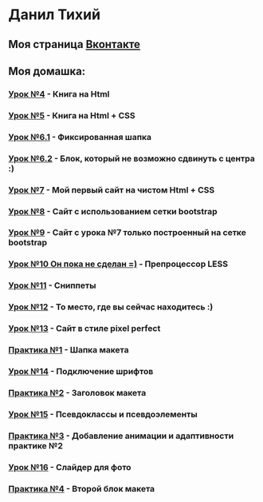 
# Данил Тихий
## Моя страница [Вконтакте](https://vk.com/d_a_t_i "вк")

## Моя домашка:


### [Урок №4](https://daniltikhiy.github.io/Lesson_№4/ "Моя домашка под урок №4") - Книга на Html
### [Урок №5](https://daniltikhiy.github.io/Lesson_№5/ "Моя домашка под урок №5") - Книга на Html + CSS
### [Урок №6.1](https://daniltikhiy.github.io/Lesson_№6.1/ "Моя домашка под урок №6") - Фиксированная шапка
### [Урок №6.2](https://daniltikhiy.github.io/Lesson_№6.2/ "Моя домашка под урок №6") - Блок, который не возможно сдвинуть с центра :)
### [Урок №7](https://daniltikhiy.github.io/Lesson_№7/ "Моя домашка под урок №7") - Мой первый сайт на чистом Html + CSS
### [Урок №8](https://daniltikhiy.github.io/Lesson_№8/ "Моя домашка под урок №8") - Сайт с использованием сетки bootstrap
### [Урок №9](https://daniltikhiy.github.io/Lesson_№9/ "Моя домашка под урок №9") - Сайт с урока №7 только построенный на сетке bootstrap
### [Урок №10 Он пока не сделан =)](https://daniltikhiy.github.io/Lesson_№10/ "Моя не сделанная домашка под урок №10") - Препроцессор LESS
### [Урок №11](https://daniltikhiy.github.io/Lesson_№11/ "Моя домашка под урок №11") - Сниппеты
### [Урок №12](https://daniltikhiy.github.io/ "Моя домашка под урок №12") - То место, где вы сейчас находитесь :)
### [Урок №13](https://daniltikhiy.github.io/Lesson_№13/ "Моя домашка под урок №13") - Сайт в стиле pixel perfect
### [Практика №1](https://daniltikhiy.github.io/Practice_№1/ "Моя домашка к практике №1") - Шапка макета
### [Урок №14](https://daniltikhiy.github.io/Lesson_№14/ "Моя домашка под урок №14") - Подключение шрифтов
### [Практика №2](https://daniltikhiy.github.io/Practice_№2/ "Моя домашка к практике №2") - Заголовок макета
### [Урок №15](https://daniltikhiy.github.io/Lesson_№15/ "Моя домашка под урок №15") - Псевдоклассы и псевдоэлементы
### [Практика №3](https://daniltikhiy.github.io/Practice_№3/ "Моя домашка к практике №3") - Добавление анимации и адаптивности практике №2
### [Урок №16](https://daniltikhiy.github.io/Lesson_№16/ "Моя домашка под урок №16") - Слайдер для фото
### [Практика №4](https://daniltikhiy.github.io/Practice_№4/ "Моя домашка к практике №4") - Второй блок макета
